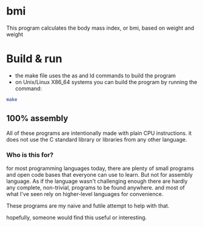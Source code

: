 # bmi
This program calculates the body mass index, or bmi, based on weight and weight

# Build & run
- the make file uses the as and ld commands to build the program
- on Unix/Linux X86_64 systems you can build the program by running the command:
```sh
make
```

## 100% assembly
All of these programs are intentionally made with plain CPU instructions.
it does not use the C standard library or libraries from any other language.

### Who is this for?
for most programming languages today, there are plenty of small programs and open code bases that everyone can use to learn. But not for assembly language. As if the language wasn't challenging enough there are hardly any complete, non-trivial, programs to be found anywhere. and most of what I've seen rely on higher-level languages for convenience.

These programs are my naive and futile attempt to help with that.

hopefully, someone would find this useful or interesting.
